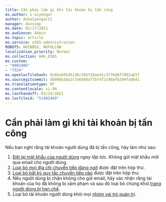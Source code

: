 ```yaml
---
title: Cần phải làm gì khi tài khoản bị tấn công
ms.author: v-aiyengar
author: AshaIyengar21
manager: dansimp
ms.date: 02/17/2021
ms.audience: Admin
ms.topic: article
ms.service: o365-administration
ROBOTS: NOINDEX, NOFOLLOW
localization_priority: Normal
ms.collection: Adm_O365
ms.custom:
- "9002486"
- "7524"
ms.openlocfilehash: 9c6bab9545136cf6bf26ae41c3776d6f7892a81f
ms.sourcegitcommit: db908b3da2c7a6508a77bf4f2c80afb294fadbd1
ms.translationtype: MT
ms.contentlocale: vi-VN
ms.lasthandoff: 03/29/2021
ms.locfileid: "51402469"
---
```

# <a name="what-to-do-when-an-account-is-hacked"></a>Cần phải làm gì khi tài khoản bị tấn công

Nếu bạn nghĩ rằng tài khoản người dùng đã bị tấn công, hãy làm như sau:

1. [Đặt lại mật khẩu của người dùng](https://go.microsoft.com/fwlink/?linkid=2103704) *ngay lập tức*. Không gửi mật khẩu mới qua email cho người dùng.
1. [Loại bỏ mọi địa chỉ chuyển tiếp đáng ngờ](https://go.microsoft.com/fwlink/?linkid=2103705) được đặt trên hộp thư.
1. [Loại bỏ bất kỳ quy tắc chuyển tiếp nào](https://go.microsoft.com/fwlink/?linkid=2103706) được đặt trên hộp thư.
1. Nếu người dùng bị chặn không cho gửi email, hãy xác nhận rằng tài khoản của họ đã không bị xâm phạm và sau đó loại bỏ chúng khỏi [trang người dùng bị hạn chế](https://go.microsoft.com/fwlink/?linkid=2103706).
1. Loại bỏ tài khoản người dùng khỏi mọi [nhóm vai trò quản trị](https://go.microsoft.com/fwlink/?linkid=2092294).